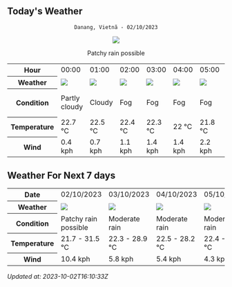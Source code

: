 ## Today's Weather
<div align="center">


`Danang, Vietnã - 02/10/2023`

<img src="https://cdn.weatherapi.com/weather/64x64/day/176.png"/>

Patchy rain possible

</div>


<table>
    <tr>
        <th>Hour</th>
        <td>00:00</td><td>01:00</td><td>02:00</td><td>03:00</td><td>04:00</td><td>05:00</td><td>06:00</td><td>07:00</td><td>08:00</td><td>09:00</td><td>10:00</td><td>11:00</td><td>12:00</td><td>13:00</td><td>14:00</td><td>15:00</td><td>16:00</td><td>17:00</td><td>18:00</td><td>19:00</td><td>20:00</td><td>21:00</td><td>22:00</td><td>23:00</td>
    </tr>
    <tr>
        <th>Weather</th>
        <td><img src="https://cdn.weatherapi.com/weather/64x64/night/116.png"></img></td><td><img src="https://cdn.weatherapi.com/weather/64x64/night/119.png"></img></td><td><img src="https://cdn.weatherapi.com/weather/64x64/night/248.png"></img></td><td><img src="https://cdn.weatherapi.com/weather/64x64/night/248.png"></img></td><td><img src="https://cdn.weatherapi.com/weather/64x64/night/248.png"></img></td><td><img src="https://cdn.weatherapi.com/weather/64x64/night/248.png"></img></td><td><img src="https://cdn.weatherapi.com/weather/64x64/day/248.png"></img></td><td><img src="https://cdn.weatherapi.com/weather/64x64/day/116.png"></img></td><td><img src="https://cdn.weatherapi.com/weather/64x64/day/113.png"></img></td><td><img src="https://cdn.weatherapi.com/weather/64x64/day/113.png"></img></td><td><img src="https://cdn.weatherapi.com/weather/64x64/day/176.png"></img></td><td><img src="https://cdn.weatherapi.com/weather/64x64/day/176.png"></img></td><td><img src="https://cdn.weatherapi.com/weather/64x64/day/176.png"></img></td><td><img src="https://cdn.weatherapi.com/weather/64x64/day/116.png"></img></td><td><img src="https://cdn.weatherapi.com/weather/64x64/day/176.png"></img></td><td><img src="https://cdn.weatherapi.com/weather/64x64/day/176.png"></img></td><td><img src="https://cdn.weatherapi.com/weather/64x64/day/176.png"></img></td><td><img src="https://cdn.weatherapi.com/weather/64x64/day/176.png"></img></td><td><img src="https://cdn.weatherapi.com/weather/64x64/night/176.png"></img></td><td><img src="https://cdn.weatherapi.com/weather/64x64/night/143.png"></img></td><td><img src="https://cdn.weatherapi.com/weather/64x64/night/176.png"></img></td><td><img src="https://cdn.weatherapi.com/weather/64x64/night/116.png"></img></td><td><img src="https://cdn.weatherapi.com/weather/64x64/night/116.png"></img></td><td><img src="https://cdn.weatherapi.com/weather/64x64/night/116.png"></img></td>
    </tr>
    <tr>
        <th>Condition</th>
        <td width="200px">Partly cloudy</td><td width="200px">Cloudy</td><td width="200px">Fog</td><td width="200px">Fog</td><td width="200px">Fog</td><td width="200px">Fog</td><td width="200px">Fog</td><td width="200px">Partly cloudy</td><td width="200px">Sunny</td><td width="200px">Sunny</td><td width="200px">Patchy rain possible</td><td width="200px">Patchy rain possible</td><td width="200px">Patchy rain possible</td><td width="200px">Partly cloudy</td><td width="200px">Patchy rain possible</td><td width="200px">Patchy rain possible</td><td width="200px">Patchy rain possible</td><td width="200px">Patchy rain possible</td><td width="200px">Patchy rain possible</td><td width="200px">Mist</td><td width="200px">Patchy rain possible</td><td width="200px">Partly cloudy</td><td width="200px">Partly cloudy</td><td width="200px">Partly cloudy</td>
    </tr>
    <tr>
        <th>Temperature</th>
        <td>22.7 °C</td><td>22.5 °C</td><td>22.4 °C</td><td>22.3 °C</td><td>22 °C</td><td>21.8 °C</td><td>21.7 °C</td><td>23.3 °C</td><td>25.6 °C</td><td>27.7 °C</td><td>29.5 °C</td><td>30.5 °C</td><td>31.3 °C</td><td>31.5 °C</td><td>30.9 °C</td><td>29.6 °C</td><td>27.7 °C</td><td>25.7 °C</td><td>23.5 °C</td><td>23.6 °C</td><td>23.3 °C</td><td>23.1 °C</td><td>22.9 °C</td><td>22.7 °C</td>
    </tr>
    <tr>
        <th>Wind</th>
        <td>0.4 kph</td><td>0.7 kph</td><td>1.1 kph</td><td>1.4 kph</td><td>1.4 kph</td><td>2.2 kph</td><td>1.4 kph</td><td>1.1 kph</td><td>2.2 kph</td><td>3.6 kph</td><td>5.4 kph</td><td>6.5 kph</td><td>6.8 kph</td><td>7.6 kph</td><td>9.4 kph</td><td>10.4 kph</td><td>8.3 kph</td><td>6.1 kph</td><td>3.6 kph</td><td>1.8 kph</td><td>0.7 kph</td><td>0 kph</td><td>0.4 kph</td><td>3.6 kph</td>
    </tr>
</table>


## Weather For Next 7 days


<table>
    <tr>
        <th>Date</th>
        <td>02/10/2023</td><td>03/10/2023</td><td>04/10/2023</td><td>05/10/2023</td><td>06/10/2023</td><td>07/10/2023</td><td>08/10/2023</td>
    </tr>
    <tr>
        <th>Weather</th>
        <td><img src="https://cdn.weatherapi.com/weather/64x64/day/176.png"/></td><td><img src="https://cdn.weatherapi.com/weather/64x64/day/302.png"/></td><td><img src="https://cdn.weatherapi.com/weather/64x64/day/302.png"/></td><td><img src="https://cdn.weatherapi.com/weather/64x64/day/302.png"/></td><td><img src="https://cdn.weatherapi.com/weather/64x64/day/308.png"/></td><td><img src="https://cdn.weatherapi.com/weather/64x64/day/302.png"/></td><td><img src="https://cdn.weatherapi.com/weather/64x64/day/308.png"/></td>
    </tr>
    <tr>
        <th>Condition</th>
        <td width="200px">Patchy rain possible</td><td width="200px">Moderate rain</td><td width="200px">Moderate rain</td><td width="200px">Moderate rain</td><td width="200px">Heavy rain</td><td width="200px">Moderate rain</td><td width="200px">Heavy rain</td>
    </tr>
    <tr>
        <th>Temperature</th>
        <td>21.7 -  31.5 °C</td><td>22.3 -  28.9 °C</td><td>22.5 -  28.2 °C</td><td>22.4 -  31.6 °C</td><td>22.6 -  29.3 °C</td><td>22.2 -  25.4 °C</td><td>18.8 -  21.6 °C</td>
    </tr>
    <tr>
        <th>Wind</th>
        <td>10.4 kph</td><td>5.8 kph</td><td>5.4 kph</td><td>4.3 kph</td><td>3.6 kph</td><td>4.3 kph</td><td>9.7 kph</td>
    </tr>
</table>


*Updated at: 2023-10-02T16:10:33Z*